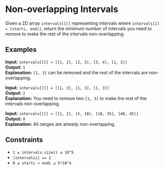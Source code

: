 # Non-overlapping Intervals

Given a 2D array `intervals[][]` representing intervals where `intervals[i] = [starti, endi]`, return the minimum number of intervals you need to remove to make the rest of the intervals non-overlapping.

## Examples

**Input:** `intervals[][] = [[1, 2], [2, 3], [3, 4], [1, 3]]`  
**Output:** `1`  
**Explanation:** `[1, 3]` can be removed and the rest of the intervals are non-overlapping.

**Input:** `intervals[][] = [[1, 3], [1, 3], [1, 3]]`  
**Output:** `2`  
**Explanation:** You need to remove two `[1, 3]` to make the rest of the intervals non-overlapping.

**Input:** `intervals[][] = [[1, 2], [5, 10], [18, 35], [40, 45]]`  
**Output:** `0`  
**Explanation:** All ranges are already non-overlapping.

## Constraints

- `1 ≤ intervals.size() ≤ 10^5`
- `|intervalsi| == 2`
- `0 ≤ starti < endi ≤ 5*10^4`